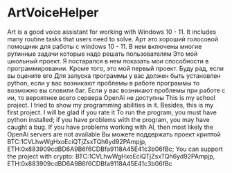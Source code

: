 # ArtVoiceHelper
Art is a good voice assistant for working with Windows 10 - 11. It includes many routine tasks that users need to solve. Арт это хороший голосовой помощник для работы с windows 10 - 11. В нем включены многие рутинные задачи которые надо решать пользователям
Это мой школьный проект. Я постарался в нем показать мои способности в программировании. Кроме того, это мой первый проект. Буду рад, если вы оцените его
Для запуска программы у вас должен быть установлен python, если у вас возникают проблемы в работе программы то возможно вы словили баг. Если у вас возникают проблемы при работе с ии, то вероятнее всего сервера OpenAi не доступны
This is my school project. I tried to show my programming abilities in it. Besides, this is my first project. I will be glad if you rate it
To run the program, you must have python installed; if you have problems with the program, you may have caught a bug. If you have problems working with AI, then most likely the OpenAi servers are not available
Вы можете поддержать проект криптой BTC:1CVLhwWgHxoEciQTjZsxTQh6yd92PAmpjp, ETH:0x883909cdBD6A9B6f6CDBfa9118A45E41c3b06fBc;
You can support the project with crypto: BTC:1CVLhwWgHxoEciQTjZsxTQh6yd92PAmpjp, ETH:0x883909cdBD6A9B6f6CDBfa9118A45E41c3b06fBc